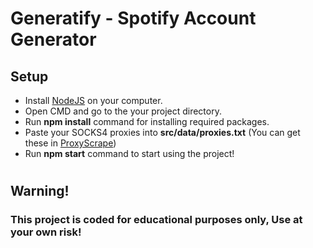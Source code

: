 # Generatify - Spotify Account Generator

## Setup

- Install [NodeJS](https://nodejs.org) on your computer.
- Open CMD and go to the your project directory.
- Run **npm install** command for installing required packages.
- Paste your SOCKS4 proxies into **src/data/proxies.txt** (You can get these in [ProxyScrape](https://api.proxyscrape.com/v2/?request=displayproxies&protocol=socks4&timeout=10000&country=all&ssl=all&anonymity=all))
- Run **npm start** command to start using the project!

#

## Warning!

### **This project is coded for educational purposes only, Use at your own risk!**

#
